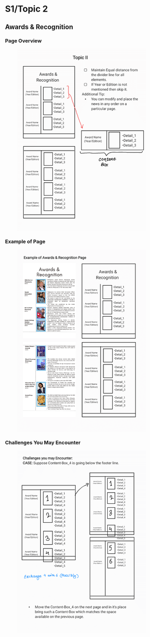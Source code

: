 # S1/Topic 2

## Awards & Recognition

### Page Overview

<figure><img src="../../.gitbook/assets/V2-Magazine Design Gudelines Book-16.png" alt=""><figcaption></figcaption></figure>

### Example of Page

<figure><img src="../../.gitbook/assets/V2-Magazine Design Gudelines Book-17.png" alt=""><figcaption></figcaption></figure>

### Challenges You May Encounter

<figure><img src="../../.gitbook/assets/V2-Magazine Design Gudelines Book-18.png" alt=""><figcaption></figcaption></figure>
